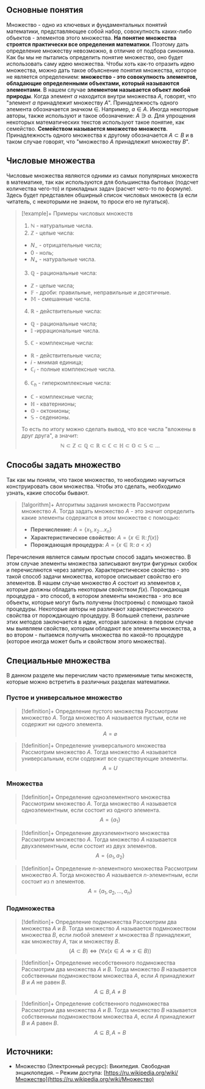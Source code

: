 ## Основные понятия
Множество - одно из ключевых и фундаментальных понятий математики, представляющее собой набор, совокупность каких-либо объектов - элементов этого множества. **На понятие множества строятся практически все определения математики**. Поэтому дать определение множеству невозможно, в отличие от подбора синонима. Как бы мы не пытались определить понятие множество, оно будет использовать саму идею множества. Чтобы хоть как-то отразить идею множества, можно дать такое объяснение понятия множества, которое не является определением: **множество - это совокупность элементов, обладающие определенными объектами, который называются элементами**. В нашем случае **элементом называется объект любой природы**.
Когда элемент $a$ находится внутри множества $A$, говорят, что "элемент $a$ принадлежит множеству $A$". Принадлежность одного элемента обозначается значком $\in$. Например, $a \in A$. Иногда некоторые авторы, также используют и такое обозначение: $A \ni a$. 
Для упрощения некоторых математических текстов используют такое понятие, как семейство. **Семейством называется множество множеств**. 
Принадлежность одного множества к другому обозначается $A \subset B$ и в таком случае говорят, что "множество $A$ принадлежит множеству $B$".

## Числовые множества
Числовые множества являются одними из самых популярных множеств в математике, так как используются для большинства бытовых (подсчет количества чего-то) и прикладных задач (расчет чего-то по формуле). Здесь будет представлен обширный список числовых множеств (а если читатель, с некоторыми не знаком, то проси его не пугаться).

> [!example]+ Примеры числовых множеств
> 1. $\mathbb N$ - натуральные числа.
> 2. $\mathbb Z$ - целые числа:
> 	* $N_-$ - отрицательные числа;
> 	* $0$ - ноль;
> 	* $N_+$ - натуральные числа.
> 3. $\mathbb Q$ - рациональные числа:
> 	*  $\mathbb Z$ - целые числа;
> 	* $\mathbb F$ - дроби: правильныe, неправильные и десятичные.
> 	* $\mathbb M$ - смешанные числа.
> 4. $\mathbb R$ - действительные числа:
> 	*  $\mathbb Q$ - рациональные числа;
> 	* $\mathbb I$ -иррациональные числа.
> 5. $\mathbb C$ - комплексные числа:
> 	*  $\mathbb R$ - действительные числа;
> 	* $i$ - мнимая единица;
> 	* $\mathbb C_i$ - полные комплексные числа.
> 6. $\mathbb C_h$ - гиперкомплексные числа:
> 	* $\mathbb C$ - комплексные числа;
> 	* $\mathbb H$ - кватернионы;
> 	* $\mathbb O$ - октонионы;
> 	* $\mathbb S$ - cеденионы.
> 
> То есть по итогу можно сделать вывод, что все числа "вложены в друг друга", а значит:
> $$\mathbb{N}\subset \mathbb{Z} \subset \mathbb{Q} \subset \mathbb{R} \subset \mathbb{C} \subset \mathbb{H} \subset \mathbb{O} \subset \mathbb{S} \subset ...$$

## Способы задать множество
Так как мы поняли, что такое множество, то необходимо научиться конструировать свои множества. Чтобы это сделать, необходимо узнать, какие способы бывают. 

> [!algorithm]+ Алгоритмы задания множеств
> Рассмотрим множество $A$. Тогда задать множество $A$ - это значит определить какие элементы содержатся в этом множестве с помощью: 
> * **Перечисление:** $A = \{x_1, x_2 ... x_n\}$
> * **Характеристическое свойство:** $A=\{x\in\mathbb{R}\colon f(x)\}$
> * **Порождающая процедура:** $A = \{x \in \mathbb{R} \colon a < x\}$

Перечисления является самым простым способ задать множество. В этом случае элементы множества записывают внутри фигурных скобок и перечисляются через запятую. 
Характеристическое свойство - это такой способ задачи множества, которое описывает свойство его элементов. В нашем случае множество $A$ состоит из элементов $x$, которые должны обладать некоторым свойством $f(x)$.
Порождающая процедура - это способ, в котором элементы множества - это все объекты, которые могут быть получены (построены) с помощью такой процедуры. 
Некоторые авторы не различают характеристического свойства от порождающую процедуру. В большей степени, различие этих методов заключается в идеи, которая заложена: в первом случае мы выявляем свойство, которым обладают все элементы множества, а во втором - пытаемся получить множества по какой-то процедуре (которое иногда может быть и свойством этого множества).

## Специальные множества
В данном разделе мы перечислим часто применимые типы множеств, которые можно встретить в различных разделах математики. 

### Пустое и универсальное множество
> [!definition]+ Определение пустого множества
> Рассмотрим множество $A$. Тогда множество $A$ называется пустым, если не содержит ни одного элемента. $$A = \varnothing$$

> [!definition]+ Определение универсального множества
> Рассмотрим множество $A$. Тогда множество $A$ называется универсальным, если содержит все существующие элементы. $$A = U$$

### Множества
> [!definition]+ Определение одноэлементного множества
> Рассмотрим множество $A$. Тогда множество $A$ называется одноэлементным, если состоит из одного элемента. $$A = \{a_1\}$$

> [!definition]+ Определение двухэлементного множества
> Рассмотрим множество $A$. Тогда множество $A$ называется двухэлементным, если состоит из двух элементов. $$A = \{a_1, a_2\}$$

> [!definition]+ Определение $n$-элементного множества
> Рассмотрим множество $A$. Тогда множество $A$ называется $n$-элементным, если состоит из $n$ элементов. $$A = \{a_1, a_2, ... , a_n\}$$

### Подмножества 
> [!definition]+ Определение подмножества
> Рассмотрим два множества $A$ и $B$. Тогда множество $A$ называется подмножеством множества $B$, если любой элемент $x$ множества $B$ принадлежит, как множеству $A$, так и множеству $B$.
> $$(A \subset B) \Leftrightarrow \left ( \forall x (x \in A \Rightarrow x \in B )\right)$$

> [!definition]+ Определение несобственного подмножества
> Рассмотрим два множества $A$ и $B$. Тогда множество $B$ называется собственным подмножеством множества $A$, если $A$ принадлежит $B$ и $A$ не равен $B$.  $$A \subseteq B, A \neq B$$

> [!definition]+ Определение собственного подмножества
> Рассмотрим два множества $A$ и $B$. Тогда множество $B$ называется собственным подмножеством множества $A$, если $A$ принадлежит $B$ и $A$ равен $B$. $$A \subseteq B, A=B$$
 
## Источники:
* Множество (Электронный ресурс): Википедия. Свободная энциклопедия. – Режим доступа: [https://ru.wikipedia.org/wiki/Множество](https://ru.wikipedia.org/wiki/Множество)